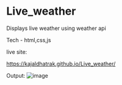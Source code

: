 # Live_weather
 Displays live weather using weather api
 
 
 Tech - html,css,js
 
 live site:
 
 https://kajaldhatrak.github.io/Live_weather/


Output:
![image](https://user-images.githubusercontent.com/86515122/215694168-d9d2d572-053b-478f-81fe-b566aa2dce4e.png)
